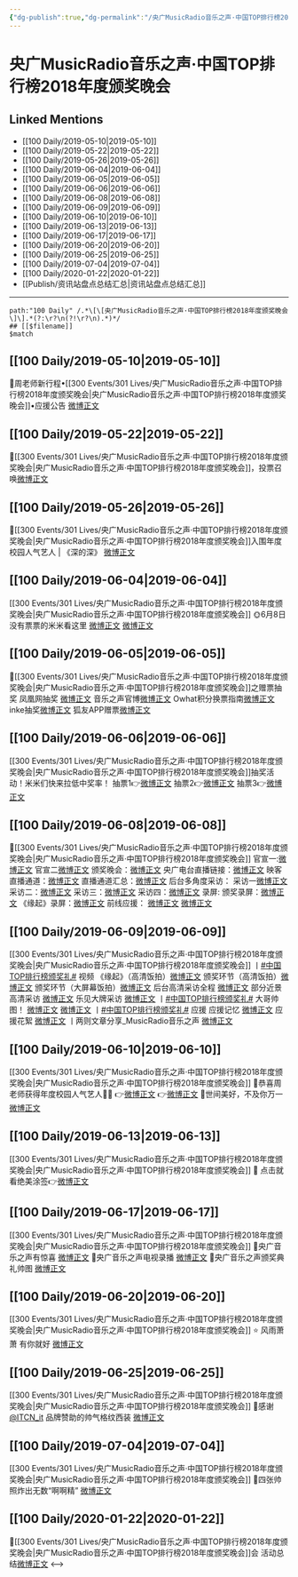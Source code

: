 ```yaml
---
{"dg-publish":true,"dg-permalink":"/央广MusicRadio音乐之声·中国TOP排行榜2018年度颁奖晚会","permalink":"/央广MusicRadio音乐之声·中国TOP排行榜2018年度颁奖晚会/","created":"2023-03-20T15:58:28.000+08:00","updated":"2023-04-10T16:19:27.000+08:00"}
---
```


# 央广MusicRadio音乐之声·中国TOP排行榜2018年度颁奖晚会

## Linked Mentions
- [[100 Daily/2019-05-10\|2019-05-10]]
- [[100 Daily/2019-05-22\|2019-05-22]]
- [[100 Daily/2019-05-26\|2019-05-26]]
- [[100 Daily/2019-06-04\|2019-06-04]]
- [[100 Daily/2019-06-05\|2019-06-05]]
- [[100 Daily/2019-06-06\|2019-06-06]]
- [[100 Daily/2019-06-08\|2019-06-08]]
- [[100 Daily/2019-06-09\|2019-06-09]]
- [[100 Daily/2019-06-10\|2019-06-10]]
- [[100 Daily/2019-06-13\|2019-06-13]]
- [[100 Daily/2019-06-17\|2019-06-17]]
- [[100 Daily/2019-06-20\|2019-06-20]]
- [[100 Daily/2019-06-25\|2019-06-25]]
- [[100 Daily/2019-07-04\|2019-07-04]]
- [[100 Daily/2020-01-22\|2020-01-22]]
- [[Publish/资讯站盘点总结汇总\|资讯站盘点总结汇总]]


---

```expander
path:"100 Daily" /.*\[\[央广MusicRadio音乐之声·中国TOP排行榜2018年度颁奖晚会\]\].*(?:\r?\n(?!\r?\n).*)*/
## [[$filename]]
$match
```
## [[100 Daily/2019-05-10\|2019-05-10]]
🌸周老师新行程•[[300 Events/301 Lives/央广MusicRadio音乐之声·中国TOP排行榜2018年度颁奖晚会\|央广MusicRadio音乐之声·中国TOP排行榜2018年度颁奖晚会]]•应援公告
[微博正文](https://m.weibo.cn/6466290670/4370477533867527)

## [[100 Daily/2019-05-22\|2019-05-22]]
🌿[[300 Events/301 Lives/央广MusicRadio音乐之声·中国TOP排行榜2018年度颁奖晚会\|央广MusicRadio音乐之声·中国TOP排行榜2018年度颁奖晚会]]，投票召唤[微博正文](https://m.weibo.cn/6466290670/4374803434140325)
## [[100 Daily/2019-05-26\|2019-05-26]]
🎵[[300 Events/301 Lives/央广MusicRadio音乐之声·中国TOP排行榜2018年度颁奖晚会\|央广MusicRadio音乐之声·中国TOP排行榜2018年度颁奖晚会]]入围年度校园人气艺人 | 《深的深》
[微博正文](https://m.weibo.cn/6466290670/4376143160844008)
## [[100 Daily/2019-06-04\|2019-06-04]]
[[300 Events/301 Lives/央广MusicRadio音乐之声·中国TOP排行榜2018年度颁奖晚会\|央广MusicRadio音乐之声·中国TOP排行榜2018年度颁奖晚会]]
🌞6月8日没有票票的米米看这里
[微博正文](https://m.weibo.cn/6466290670/4379571980261872)
[微博正文](https://m.weibo.cn/6466290670/4379523049038414)
## [[100 Daily/2019-06-05\|2019-06-05]]
🌸[[300 Events/301 Lives/央广MusicRadio音乐之声·中国TOP排行榜2018年度颁奖晚会\|央广MusicRadio音乐之声·中国TOP排行榜2018年度颁奖晚会]]之赠票抽奖
凤凰网抽奖 [微博正文](https://m.weibo.cn/6466290670/4379786899815406)
音乐之声官博[微博正文](https://m.weibo.cn/1668662863/4379802133736005)
Owhat积分换票指南[微博正文](https://m.weibo.cn/6466290670/4379845188168408)
inke抽奖[微博正文](https://m.weibo.cn/6466290670/4379864142420080)
狐友APP赠票[微博正文](https://m.weibo.cn/6466290670/4379918190183691)
## [[100 Daily/2019-06-06\|2019-06-06]]
[[300 Events/301 Lives/央广MusicRadio音乐之声·中国TOP排行榜2018年度颁奖晚会\|央广MusicRadio音乐之声·中国TOP排行榜2018年度颁奖晚会]]抽奖活动！米米们快来拉低中奖率！
抽票1👉[微博正文](https://m.weibo.cn/6466290670/4380153335299579)
抽票2👉[微博正文](https://weibo.com/6466290670/HxEEyov72?from=page_1005056466290670_profile&wvr=6&mod=weibotime)
抽票3👉[微博正文](https://weibo.com/6466290670/HxFdPkpbv?from=page_1005056466290670_profile&wvr=6&mod=weibotime)
## [[100 Daily/2019-06-08\|2019-06-08]]
🌿[[300 Events/301 Lives/央广MusicRadio音乐之声·中国TOP排行榜2018年度颁奖晚会\|央广MusicRadio音乐之声·中国TOP排行榜2018年度颁奖晚会]]
官宣一:[微博正文](https://m.weibo.cn/6466290670/4380707251895981)
官宣二[微博正文](https://m.weibo.cn/6466290670/4380876928927003)
颁奖晚会：[微博正文](https://m.weibo.cn/6466290670/4380846183684182)
央广电台直播链接：[微博正文](https://m.weibo.cn/6466290670/4380923002766871)
映客直播通道：[微博正文](https://m.weibo.cn/6466290670/4380969362223845)
直播通道汇总：[微博正文](https://m.weibo.cn/6466290670/4380979420427081)
后台多角度采访：
采访一[微博正文](https://m.weibo.cn/6466290670/4380987016292375)
采访二：[微博正文](https://m.weibo.cn/6466290670/4380988459515227)
采访三：[微博正文](https://m.weibo.cn/6466290670/4380991210369067)
采访四：[微博正文](https://m.weibo.cn/6466290670/4381010403278672)
录屏:
颁奖录屏：[微博正文](https://m.weibo.cn/6466290670/4380818938418997)
《缘起》录屏：[微博正文](https://m.weibo.cn/6466290670/4380987410525445)
前线应援：
[微博正文](https://m.weibo.cn/6466290670/4380945698037005)
[微博正文](https://m.weibo.cn/6466290670/4380950852653551)
## [[100 Daily/2019-06-09\|2019-06-09]]
[[300 Events/301 Lives/央广MusicRadio音乐之声·中国TOP排行榜2018年度颁奖晚会\|央广MusicRadio音乐之声·中国TOP排行榜2018年度颁奖晚会]]
丨[#中国TOP排行榜颁奖礼#](https://s.weibo.com/weibo?q=%23%E4%B8%AD%E5%9B%BDTOP%E6%8E%92%E8%A1%8C%E6%A6%9C%E9%A2%81%E5%A5%96%E7%A4%BC%23) 视频
《缘起》（高清饭拍）[微博正文](https://weibo.com/6466290670/Hy4aDzcJf)
颁奖环节（高清饭拍）[微博正文](https://weibo.com/6466290670/Hy4b1ySuU)
颁奖环节（大屏幕饭拍）[微博正文](https://weibo.com/6466290670/Hy4bubArW)
后台高清采访全程 [微博正文](https://weibo.com/6466290670/Hy49VhA5h)
部分近景高清采访 [微博正文](https://weibo.com/6466290670/Hy5Uvsti2)
乐见大牌采访 [微博正文](https://weibo.com/6466290670/Hy9na7d3z)
丨[#中国TOP排行榜颁奖礼#](https://s.weibo.com/weibo?q=%23%E4%B8%AD%E5%9B%BDTOP%E6%8E%92%E8%A1%8C%E6%A6%9C%E9%A2%81%E5%A5%96%E7%A4%BC%23) 大哥帅图！
[微博正文](https://weibo.com/6466290670/Hy5DCgf5r)
[微博正文](https://weibo.com/6466290670/Hy5lKst1X)
丨[#中国TOP排行榜颁奖礼#](https://s.weibo.com/weibo?q=%23%E4%B8%AD%E5%9B%BDTOP%E6%8E%92%E8%A1%8C%E6%A6%9C%E9%A2%81%E5%A5%96%E7%A4%BC%23) 应援
应援记忆 [微博正文](https://weibo.com/6466290670/Hy4pkC9by)
应援花絮 [微博正文](https://weibo.com/6466290670/Hy86cavYY)
丨两则文章分享_MusicRadio音乐之声
[微博正文](https://weibo.com/6466290670/Hy8ALrPCQ)

## [[100 Daily/2019-06-10\|2019-06-10]]
[[300 Events/301 Lives/央广MusicRadio音乐之声·中国TOP排行榜2018年度颁奖晚会\|央广MusicRadio音乐之声·中国TOP排行榜2018年度颁奖晚会]]
🐳恭喜周老师获得年度校园人气艺人🦚🦚
👉[微博正文](https://m.weibo.cn/6466290670/4381583353889026)
👉[微博正文](https://m.weibo.cn/6466290670/4381660076091730)
🐳世间美好，不及你万一
[微博正文](https://m.weibo.cn/6466290670/4381586575280098)
## [[100 Daily/2019-06-13\|2019-06-13]]
[[300 Events/301 Lives/央广MusicRadio音乐之声·中国TOP排行榜2018年度颁奖晚会\|央广MusicRadio音乐之声·中国TOP排行榜2018年度颁奖晚会]]
🎨 点击就看绝美涂签👉[微博正文](https://m.weibo.cn/6466290670/4382814231608926)

## [[100 Daily/2019-06-17\|2019-06-17]]
[[300 Events/301 Lives/央广MusicRadio音乐之声·中国TOP排行榜2018年度颁奖晚会\|央广MusicRadio音乐之声·中国TOP排行榜2018年度颁奖晚会]]
🌛央广音乐之声有惊喜
[微博正文](https://m.weibo.cn/6466290670/4384287568279164)
🌛央广音乐之声电视录播
[微博正文](https://m.weibo.cn/6466290670/4384160128949867)
🌛央广音乐之声颁奖典礼帅图
[微博正文](https://m.weibo.cn/6466290670/4384151349876100)
## [[100 Daily/2019-06-20\|2019-06-20]]
[[300 Events/301 Lives/央广MusicRadio音乐之声·中国TOP排行榜2018年度颁奖晚会\|央广MusicRadio音乐之声·中国TOP排行榜2018年度颁奖晚会]]
⭐️ 风雨萧萧 有你就好
[微博正文](https://m.weibo.cn/6466290670/4385300359393733)
## [[100 Daily/2019-06-25\|2019-06-25]]
[[300 Events/301 Lives/央广MusicRadio音乐之声·中国TOP排行榜2018年度颁奖晚会\|央广MusicRadio音乐之声·中国TOP排行榜2018年度颁奖晚会]]
🌴感谢[@ITCN_it](https://weibo.com/n/ITCN_it) 品牌赞助的帅气格纹西装
[微博正文](https://m.weibo.cn/6466290670/4387139774696456)
## [[100 Daily/2019-07-04\|2019-07-04]]
[[300 Events/301 Lives/央广MusicRadio音乐之声·中国TOP排行榜2018年度颁奖晚会\|央广MusicRadio音乐之声·中国TOP排行榜2018年度颁奖晚会]]
🎵四张帅照炸出无数“啊啊精”
[微博正文](https://m.weibo.cn/6466290670/4390452088525903)

## [[100 Daily/2020-01-22\|2020-01-22]]
🎵[[300 Events/301 Lives/央广MusicRadio音乐之声·中国TOP排行榜2018年度颁奖晚会\|央广MusicRadio音乐之声·中国TOP排行榜2018年度颁奖晚会]]会 活动总结[微博正文](https://m.weibo.cn/6466290670/4463665145014017)
<-->